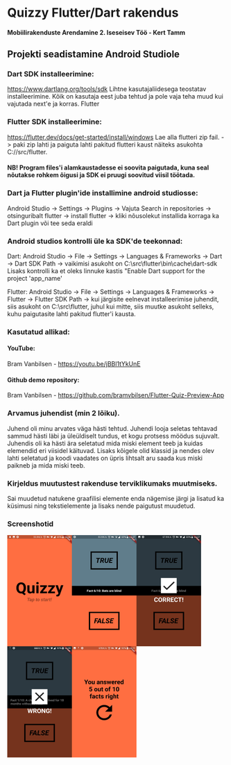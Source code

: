 # Quizzy Flutter/Dart rakendus

#### Mobiilirakenduste Arendamine 2. Iseseisev Töö - Kert Tamm

## Projekti seadistamine Android Studiole

### Dart SDK installeerimine:
https://www.dartlang.org/tools/sdk
Lihtne kasutajaliidesega teostatav installeerimine. Kõik on kasutaja eest juba tehtud ja pole vaja teha muud kui vajutada next'e ja korras.
Flutter

### Flutter SDK installeerimine:
https://flutter.dev/docs/get-started/install/windows
Lae alla flutteri zip fail. -> paki zip lahti ja paiguta lahti pakitud flutteri kaust näiteks asukohta C://src/flutter. 
#### NB! Program files'i alamkaustadesse ei soovita paigutada, kuna seal nõutakse rohkem õigusi ja SDK ei pruugi soovitud viisil töötada.

### Dart ja Flutter plugin'ide installimine android studiosse:
Android Studio -> Settings -> Plugins -> Vajuta Search in repositories -> otsinguribalt flutter -> install flutter -> kliki nõusolekut installida korraga ka Dart plugin või tee seda eraldi

### Android studios kontrolli üle ka SDK'de teekonnad:
Dart:
Android Studio -> File -> Settings -> Languages & Frameworks -> Dart -> Dart SDK Path -> vaikimisi asukoht on C:\src\flutter\bin\cache\dart-sdk
Lisaks kontrolli ka et oleks linnuke kastis "Enable Dart support for the project 'app_name'

Flutter:
Android Studio -> File -> Settings -> Languages & Frameworks -> Flutter -> Flutter SDK Path -> kui järgisite eelnevat installeerimise juhendit, siis asukoht on C:\src\flutter, juhul kui mitte, siis muutke asukoht selleks, kuhu paigutasite lahti pakitud flutter'i kausta.

### Kasutatud allikad: 

#### YouTube: 
Bram Vanbilsen - https://youtu.be/jBBl1tYkUnE

#### Github demo repository: 
Bram Vanbilsen - https://github.com/bramvbilsen/Flutter-Quiz-Preview-App

### Arvamus juhendist (min 2 lõiku).
Juhend oli minu arvates väga hästi tehtud. Juhendi looja seletas tehtavad sammud hästi läbi ja üleüldiselt tundus, et kogu protsess möödus sujuvalt. Juhendis oli ka hästi ära seletatud mida miski element teeb ja kuidas elemendid eri viisidel käituvad. Lisaks kõigele olid klassid ja nendes olev lahti seletatud ja koodi vaadates on üpris lihtsalt aru saada kus miski paikneb ja mida miski teeb.

### Kirjeldus muutustest rakenduse terviklikumaks muutmiseks.
Sai muudetud natukene graafilisi elemente enda nägemise järgi ja lisatud ka küsimusi ning tekstielemente ja lisaks nende paigutust muudetud.

### Screenshotid
<img align="left" width="149" height="256" src="pic1.jpg">
<img align="left" width="149" height="256" src="pic2.jpg">
<img align="left" width="149" height="256" src="pic3.jpg">
<img align="left" width="149" height="256" src="pic4.jpg">
<img align="left" width="149" height="256" src="pic5.jpg">
